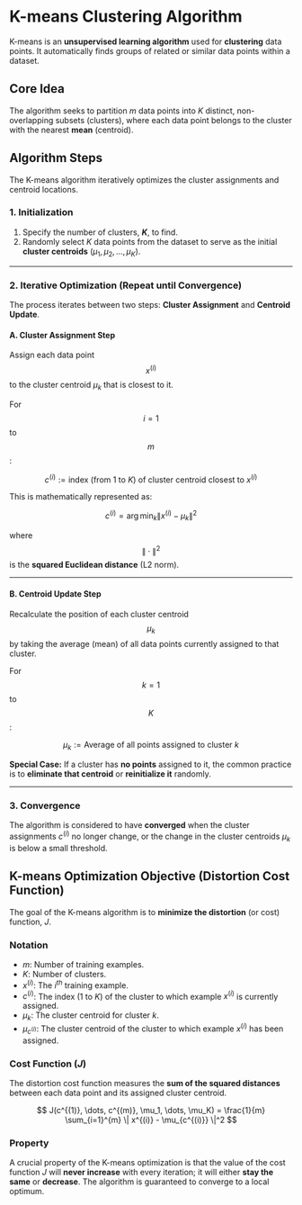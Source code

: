 # K-means Clustering Algorithm

K-means is an **unsupervised learning algorithm** used for **clustering** data points. It automatically finds groups of related or similar data points within a dataset.

## Core Idea
The algorithm seeks to partition $m$ data points into $K$ distinct, non-overlapping subsets (clusters), where each data point belongs to the cluster with the nearest **mean** (centroid).

## Algorithm Steps

The K-means algorithm iteratively optimizes the cluster assignments and centroid locations.

### 1. Initialization
1.  Specify the number of clusters, **$K$**, to find.
2.  Randomly select $K$ data points from the dataset to serve as the initial **cluster centroids** ($\mu_1, \mu_2, \dots, \mu_K$).

---

### 2. Iterative Optimization (Repeat until Convergence)
The process iterates between two steps: **Cluster Assignment** and **Centroid Update**.

#### A. Cluster Assignment Step
Assign each data point $$x^{(i)}$$ to the cluster centroid $\mu_k$ that is closest to it.

For $$i = 1$$ to $$m$$:

$$
c^{(i)} := \text{index } (\text{from } 1 \text{ to } K) \text{ of cluster centroid closest to } x^{(i)}
$$

This is mathematically represented as:

$$
c^{(i)} = \arg \min_{k} \| x^{(i)} - \mu_k \|^2
$$

where $$\| \cdot \|^2$$ is the **squared Euclidean distance** (L2 norm).

---

#### B. Centroid Update Step
Recalculate the position of each cluster centroid $$\mu_k$$ by taking the average (mean) of all data points currently assigned to that cluster.

For $$k = 1$$ to $$K$$:

$$
\mu_k := \text{Average of all points assigned to cluster } k
$$

**Special Case:** If a cluster has **no points** assigned to it, the common practice is to **eliminate that centroid** or **reinitialize it** randomly.

---

### 3. Convergence
The algorithm is considered to have **converged** when the cluster assignments $c^{(i)}$ no longer change, or the change in the cluster centroids $\mu_k$ is below a small threshold.

## K-means Optimization Objective (Distortion Cost Function)

The goal of the K-means algorithm is to **minimize the distortion** (or cost) function, $J$.

### Notation
* $m$: Number of training examples.
* $K$: Number of clusters.
* $x^{(i)}$: The $i^{th}$ training example.
* $c^{(i)}$: The index (1 to $K$) of the cluster to which example $x^{(i)}$ is currently assigned.
* $\mu_k$: The cluster centroid for cluster $k$.
* $\mu_{c^{(i)}}$: The cluster centroid of the cluster to which example $x^{(i)}$ has been assigned.

### Cost Function ($J$)
The distortion cost function measures the **sum of the squared distances** between each data point and its assigned cluster centroid.

$$
J(c^{(1)}, \dots, c^{(m)}, \mu_1, \dots, \mu_K) = \frac{1}{m} \sum_{i=1}^{m} \| x^{(i)} - \mu_{c^{(i)}} \|^2
$$

### Property
A crucial property of the K-means optimization is that the value of the cost function $J$ will **never increase** with every iteration; it will either **stay the same** or **decrease**. The algorithm is guaranteed to converge to a local optimum.
